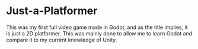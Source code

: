 # Just-a-Platformer

This was my first full video game made in Godot, and as the title implies, it is just a 2D platformer. This was mainly done to allow me to learn Godot and compare it to my current knowledge of Unity.
